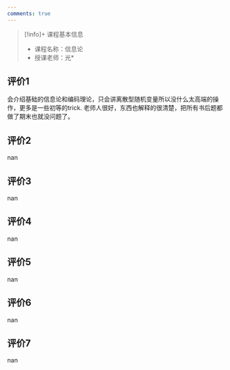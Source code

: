 ```yaml
---
comments: true
---
```


>[!info]+ 课程基本信息
>
> - 课程名称：信息论
> - 授课老师：光*

## 评价1

会介绍基础的信息论和编码理论，只会讲离散型随机变量所以没什么太高端的操作，更多是一些初等的trick. 老师人很好，东西也解释的很清楚，把所有书后题都做了期末也就没问题了。
## 评价2

nan
## 评价3

nan
## 评价4

nan
## 评价5

nan
## 评价6

nan
## 评价7

nan
